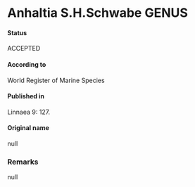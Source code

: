 # Anhaltia S.H.Schwabe GENUS

#### Status
ACCEPTED

#### According to
World Register of Marine Species

#### Published in
Linnaea 9: 127.

#### Original name
null

### Remarks
null